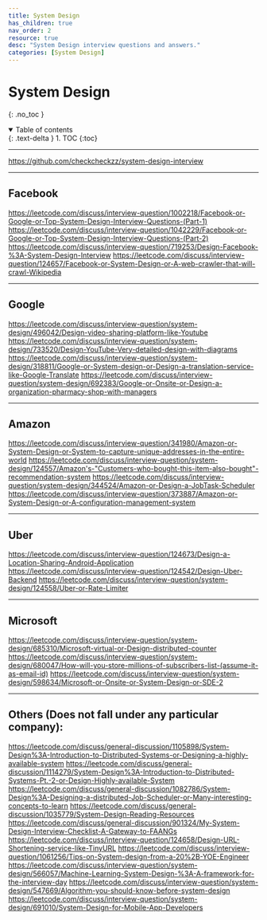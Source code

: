 ```yaml
---
title: System Design
has_children: true
nav_order: 2
resource: true
desc: "System Design interview questions and answers."
categories: [System Design]
---
```


# System Design
{: .no_toc }

<details open markdown="block">
  <summary>
    Table of contents
  </summary>
  {: .text-delta }
1. TOC
{:toc}
</details>

---


https://github.com/checkcheckzz/system-design-interview


---


## Facebook
https://leetcode.com/discuss/interview-question/1002218/Facebook-or-Google-or-Top-System-Design-Interview-Questions-(Part-1)
https://leetcode.com/discuss/interview-question/1042229/Facebook-or-Google-or-Top-System-Design-Interview-Questions-(Part-2)
https://leetcode.com/discuss/interview-question/719253/Design-Facebook-%3A-System-Design-Interview
https://leetcode.com/discuss/interview-question/124657/Facebook-or-System-Design-or-A-web-crawler-that-will-crawl-Wikipedia

---


## Google

https://leetcode.com/discuss/interview-question/system-design/496042/Design-video-sharing-platform-like-Youtube
https://leetcode.com/discuss/interview-question/system-design/733520/Design-YouTube-Very-detailed-design-with-diagrams
https://leetcode.com/discuss/interview-question/system-design/318811/Google-or-System-design-or-Design-a-translation-service-like-Google-Translate
https://leetcode.com/discuss/interview-question/system-design/692383/Google-or-Onsite-or-Design-a-organization-pharmacy-shop-with-managers


---


## Amazon
https://leetcode.com/discuss/interview-question/341980/Amazon-or-System-Design-or-System-to-capture-unique-addresses-in-the-entire-world
https://leetcode.com/discuss/interview-question/system-design/124557/Amazon's-"Customers-who-bought-this-item-also-bought"-recommendation-system
https://leetcode.com/discuss/interview-question/system-design/344524/Amazon-or-Design-a-JobTask-Scheduler
https://leetcode.com/discuss/interview-question/373887/Amazon-or-System-Design-or-A-configuration-management-system


---


## Uber
https://leetcode.com/discuss/interview-question/124673/Design-a-Location-Sharing-Android-Application
https://leetcode.com/discuss/interview-question/124542/Design-Uber-Backend
https://leetcode.com/discuss/interview-question/system-design/124558/Uber-or-Rate-Limiter


---


## Microsoft
https://leetcode.com/discuss/interview-question/system-design/685310/Microsoft-virtual-or-Design-distributed-counter
https://leetcode.com/discuss/interview-question/system-design/680047/How-will-you-store-millions-of-subscribers-list-(assume-it-as-email-id)
https://leetcode.com/discuss/interview-question/system-design/598634/Microsoft-or-Onsite-or-System-Design-or-SDE-2

---


## Others (Does not fall under any particular company):
https://leetcode.com/discuss/general-discussion/1105898/System-Design%3A-Introduction-to-Distributed-Systems-or-Designing-a-highly-available-system
https://leetcode.com/discuss/general-discussion/1114279/System-Design%3A-Introduction-to-Distributed-Systems-Pt.-2-or-Design-Highly-available-System
https://leetcode.com/discuss/general-discussion/1082786/System-Design%3A-Designing-a-distributed-Job-Scheduler-or-Many-interesting-concepts-to-learn
https://leetcode.com/discuss/general-discussion/1035779/System-Design-Reading-Resources
https://leetcode.com/discuss/general-discussion/901324/My-System-Design-Interview-Checklist-A-Gateway-to-FAANGs
https://leetcode.com/discuss/interview-question/124658/Design-URL-Shortening-service-like-TinyURL
https://leetcode.com/discuss/interview-question/1061256/Tips-on-System-design-from-a-20%2B-YOE-Engineer
https://leetcode.com/discuss/interview-question/system-design/566057/Machine-Learning-System-Design-%3A-A-framework-for-the-interview-day
https://leetcode.com/discuss/interview-question/system-design/547669/Algorithm-you-should-know-before-system-design
https://leetcode.com/discuss/interview-question/system-design/691010/System-Design-for-Mobile-App-Developers



